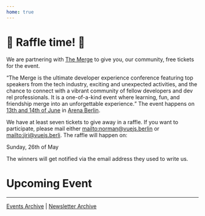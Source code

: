 ```yaml
---
home: true
---
```

<script setup lang="ts">
import NextEvent from './NextEvent.vue'
</script>

# 🎫 Raffle time! 🎫

We are partnering with [The Merge](https://merge.berlin) to give you, our community, free tickets for the event.

<q cite="https://merge.berlin/">The Merge is the ultimate developer experience conference featuring top speakers from the tech industry, exciting and unexpected activities, and the chance to connect with a vibrant community of fellow developers and dev rel professionals. It is a one-of-a-kind event where learning, fun, and friendship merge into an unforgettable experience.</q> The event happens on [13th and 14th of June](https://www.timeanddate.de/countdown/zu?iso=20240613T00&p0=37&msg=The+Merge&ud=2&font=slab&csz=1) in [Arena Berlin](https://maps.app.goo.gl/gxRBujkh4xgMQ7HB7).

We have at least seven tickets to give away in a raffle. If you want to participate, please mail either [mailto:norman@vuejs.berlin](norman@vuejs.berlin) or [mailto:jiri@vuejs.berli](jiri@vuejs.berlin). The raffle will happen on:

<div class="alert"><time datetime="2024-05-26">Sunday, 26th of May</time></div>

The winners will get notified via the email address they used to write us.

# Upcoming Event

<NextEvent />

---
[Events Archive](/events) | [Newsletter Archive](/newsletters)
